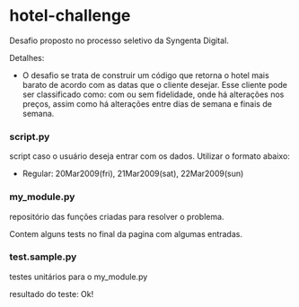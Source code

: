 # hotel-challenge
Desafio proposto no processo seletivo da Syngenta Digital.

Detalhes:
* O desafio se trata de construir um código que retorna o hotel mais barato de acordo com as datas que o cliente desejar. Esse cliente pode ser classificado como: com ou sem fidelidade, onde há alterações nos preços, assim como há alterações entre dias de semana e finais de semana.

### script.py 
script caso o usuário deseja entrar com os dados. Utilizar o formato abaixo:
* Regular: 20Mar2009(fri), 21Mar2009(sat), 22Mar2009(sun)


### my_module.py
repositório das funções criadas para resolver o problema.

Contem alguns tests no final da pagina com algumas entradas. 


### test.sample.py
testes unitários para o my_module.py

resultado do teste: Ok! 
